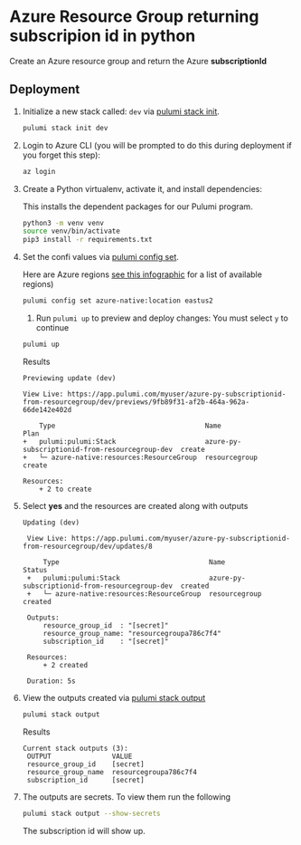 # Azure Resource Group returning subscripion id in python

Create an Azure resource group and return the Azure **subscriptionId**

## Deployment

1. Initialize a new stack called: `dev` via [pulumi stack init](https://www.pulumi.com/docs/reference/cli/pulumi_stack_init/). 
    ```bash
    pulumi stack init dev
    ```

1. Login to Azure CLI (you will be prompted to do this during deployment if you forget this step):
    ```bash
    az login
    ```

1. Create a Python virtualenv, activate it, and install dependencies:

    This installs the dependent packages for our Pulumi program.

    ```bash
    python3 -m venv venv
    source venv/bin/activate
    pip3 install -r requirements.txt
    ```

1. Set the confi values via [pulumi config set](https://www.pulumi.com/docs/reference/cli/pulumi_config_set/).

   Here are Azure regions [see this infographic](https://azure.microsoft.com/en-us/global-infrastructure/regions/) for a list of available regions)
   
   ```bash
   pulumi config set azure-native:location eastus2
   ```

   1. Run `pulumi up` to preview and deploy changes: You must select `y` to continue
  
    ```bash
    pulumi up
    ```
    Results
    ```
    Previewing update (dev)

    View Live: https://app.pulumi.com/myuser/azure-py-subscriptionid-from-resourcegroup/dev/previews/9fb89f31-af2b-464a-962a-66de142e402d

        Type                                     Name                                            Plan       
    +   pulumi:pulumi:Stack                      azure-py-subscriptionid-from-resourcegroup-dev  create     
    +   └─ azure-native:resources:ResourceGroup  resourcegroup                                   create     
    
    Resources:
        + 2 to create
    ```
1. Select **yes** and the resources are created along with outputs
   ```
   Updating (dev)

    View Live: https://app.pulumi.com/myuser/azure-py-subscriptionid-from-resourcegroup/dev/updates/8

        Type                                     Name                                            Status      
    +   pulumi:pulumi:Stack                      azure-py-subscriptionid-from-resourcegroup-dev  created     
    +   └─ azure-native:resources:ResourceGroup  resourcegroup                                   created     
    
    Outputs:
        resource_group_id  : "[secret]"
        resource_group_name: "resourcegroupa786c7f4"
        subscription_id    : "[secret]"

    Resources:
        + 2 created

    Duration: 5s
   ```
1. View the outputs created via [pulumi stack output](https://www.pulumi.com/docs/reference/cli/pulumi_stack_output/)
   ```bash
   pulumi stack output
   ```
   Results
   ```
   Current stack outputs (3):
    OUTPUT               VALUE
    resource_group_id    [secret]
    resource_group_name  resourcegroupa786c7f4
    subscription_id      [secret]
   ```

1.  The outputs are secrets. To view them run the following
    ```bash
    pulumi stack output --show-secrets
    ```

    The subscription id will show up.